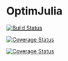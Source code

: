 # OptimJulia

[![Build Status](https://travis-ci.org/Kelvyn88/OptimJulia.jl.svg?branch=master)](https://travis-ci.org/Kelvyn88/OptimJulia.jl)

[![Coverage Status](https://coveralls.io/repos/github/Kelvyn88/OptimJulia.jl/badge.svg?branch=master)](https://coveralls.io/github/Kelvyn88/OptimJulia.jl?branch=master)

<a href='https://coveralls.io/github/Kelvyn88/OptimJulia.jl?branch=master'><img src='https://coveralls.io/repos/github/Kelvyn88/OptimJulia.jl/badge.svg?branch=master' alt='Coverage Status' /></a>
